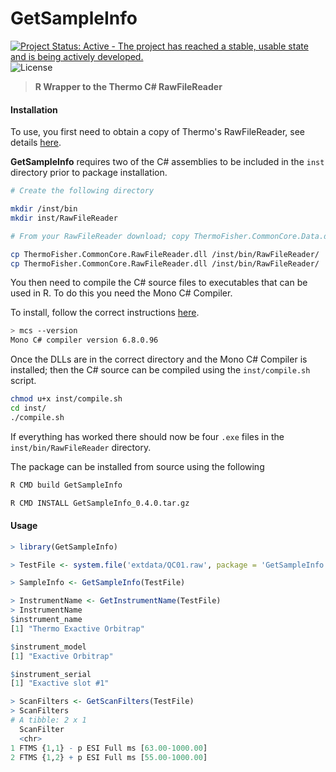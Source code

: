 # GetSampleInfo

[![Project Status: Active - The project has reached a stable, usable state and is being actively developed.](http://www.repostatus.org/badges/latest/active.svg)](http://www.repostatus.org/#active) ![License](https://img.shields.io/badge/license-GNU%20GPL%20v3.0-blue.svg "GNU GPL v3.0")

>__R Wrapper to the Thermo C# RawFileReader__

#### Installation

To use, you first need to obtain a copy of Thermo's RawFileReader, see details [here](https://planetorbitrap.com/rawfilereader). 

**GetSampleInfo** requires two of the C# assemblies to be included in the `inst` directory prior to package installation.

```sh
# Create the following directory

mkdir /inst/bin
mkdir inst/RawFileReader

# From your RawFileReader download; copy ThermoFisher.CommonCore.Data.dll and ThermoFisher.CommonCore.RawFileReader.dll into the directory you just created

cp ThermoFisher.CommonCore.RawFileReader.dll /inst/bin/RawFileReader/
cp ThermoFisher.CommonCore.RawFileReader.dll /inst/bin/RawFileReader/

```

You then need to compile the C# source files to executables that can be used in R. To do this you need the Mono C# Compiler.

To install, follow the correct instructions [here](https://www.mono-project.com/download/stable/#download-lin).


```sh
> mcs --version
Mono C# compiler version 6.8.0.96
```

Once the DLLs are in the correct directory and the Mono C# Compiler is installed; then the C# source can be compiled using the `inst/compile.sh` script.

```sh
chmod u+x inst/compile.sh
cd inst/
./compile.sh
```

If everything has worked there should now be four `.exe` files in the `inst/bin/RawFileReader` directory.

The package can be installed from source using the following

```sh
R CMD build GetSampleInfo

R CMD INSTALL GetSampleInfo_0.4.0.tar.gz
```


#### Usage


```R
> library(GetSampleInfo)

> TestFile <- system.file('extdata/QC01.raw', package = 'GetSampleInfo')

> SampleInfo <- GetSampleInfo(TestFile)

> InstrumentName <- GetInstrumentName(TestFile)
> InstrumentName
$instrument_name
[1] "Thermo Exactive Orbitrap"

$instrument_model
[1] "Exactive Orbitrap"

$instrument_serial
[1] "Exactive slot #1"

> ScanFilters <- GetScanFilters(TestFile)
> ScanFilters 
# A tibble: 2 x 1
  ScanFilter                                
  <chr>                                     
1 FTMS {1,1} - p ESI Full ms [63.00-1000.00]
2 FTMS {1,2} + p ESI Full ms [55.00-1000.00]
```
